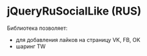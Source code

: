 jQueryRuSocialLike (RUS)
==================

Библиотека позволяет:
- для добавления лайков на страницу VK, FB, OK
- шаринг TW
